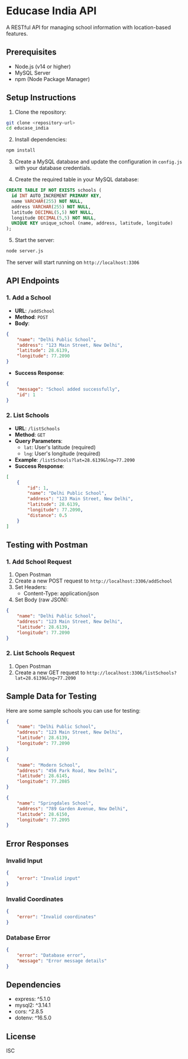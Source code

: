 # Educase India API

A RESTful API for managing school information with location-based features.

## Prerequisites

- Node.js (v14 or higher)
- MySQL Server
- npm (Node Package Manager)

## Setup Instructions

1. Clone the repository:
```bash
git clone <repository-url>
cd educase_india
```

2. Install dependencies:
```bash
npm install
```

3. Create a MySQL database and update the configuration in `config.js` with your database credentials.

4. Create the required table in your MySQL database:
```sql
CREATE TABLE IF NOT EXISTS schools (
  id INT AUTO_INCREMENT PRIMARY KEY,
  name VARCHAR(255) NOT NULL,
  address VARCHAR(255) NOT NULL,
  latitude DECIMAL(5,5) NOT NULL,
  longitude DECIMAL(5,5) NOT NULL,
  UNIQUE KEY unique_school (name, address, latitude, longitude)
);
```

5. Start the server:
```bash
node server.js
```

The server will start running on `http://localhost:3306`

## API Endpoints

### 1. Add a School
- **URL**: `/addSchool`
- **Method**: `POST`
- **Body**:
```json
{
    "name": "Delhi Public School",
    "address": "123 Main Street, New Delhi",
    "latitude": 28.6139,
    "longitude": 77.2090
}
```
- **Success Response**:
```json
{
    "message": "School added successfully",
    "id": 1
}
```

### 2. List Schools
- **URL**: `/listSchools`
- **Method**: `GET`
- **Query Parameters**:
  - `lat`: User's latitude (required)
  - `lng`: User's longitude (required)
- **Example**: `/listSchools?lat=28.6139&lng=77.2090`
- **Success Response**:
```json
[
    {
        "id": 1,
        "name": "Delhi Public School",
        "address": "123 Main Street, New Delhi",
        "latitude": 28.6139,
        "longitude": 77.2090,
        "distance": 0.5
    }
]
```

## Testing with Postman

### 1. Add School Request
1. Open Postman
2. Create a new POST request to `http://localhost:3306/addSchool`
3. Set Headers:
   - Content-Type: application/json
4. Set Body (raw JSON):
```json
{
    "name": "Delhi Public School",
    "address": "123 Main Street, New Delhi",
    "latitude": 28.6139,
    "longitude": 77.2090
}
```

### 2. List Schools Request
1. Open Postman
2. Create a new GET request to `http://localhost:3306/listSchools?lat=28.6139&lng=77.2090`

## Sample Data for Testing

Here are some sample schools you can use for testing:

```json
{
    "name": "Delhi Public School",
    "address": "123 Main Street, New Delhi",
    "latitude": 28.6139,
    "longitude": 77.2090
}
```

```json
{
    "name": "Modern School",
    "address": "456 Park Road, New Delhi",
    "latitude": 28.6145,
    "longitude": 77.2085
}
```

```json
{
    "name": "Springdales School",
    "address": "789 Garden Avenue, New Delhi",
    "latitude": 28.6150,
    "longitude": 77.2095
}
```

## Error Responses

### Invalid Input
```json
{
    "error": "Invalid input"
}
```

### Invalid Coordinates
```json
{
    "error": "Invalid coordinates"
}
```

### Database Error
```json
{
    "error": "Database error",
    "message": "Error message details"
}
```

## Dependencies

- express: ^5.1.0
- mysql2: ^3.14.1
- cors: ^2.8.5
- dotenv: ^16.5.0

## License

ISC 